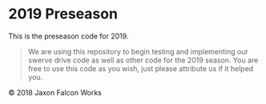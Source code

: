 # 2019 Preseason
This is the preseason code for 2019.

> We are using this repository to begin testing and implementing our swerve drive code
> as well as other code for the 2019 season. You are free to use this code as you wish,
> just please attribute us if it helped you.

&copy; 2018 Jaxon Falcon Works
